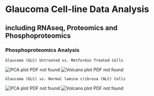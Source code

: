# Glaucoma Cell-line Data Analysis
## including RNAseq, Proteomics and Phosphoproteomics

### Phosphoproteomics Analysis
```
Glaucoma (GLC) Untreated vs. Metformin Treated Cells
```
![PCA plot PDF not found]("https://brucemoran.github.io/cobrien_glaucoma/DEP_output/cell_line_metformin_excl_NLC/GLC_metformin.PCAse.cell_line_metformin_excl_NLC.pdf")
![Volcano plot PDF not found]("https://brucemoran.github.io/cobrien_glaucoma/DEP_output/cell_line_metformin_excl_NLC/GLC_metformin.enh_volcanos.cell_line_metformin_excl_NLC.pdf")

```
Glaucoma (GLC) vs. Normal lamina cribrosa (NLC) Cells
```
![PCA plot PDF not found]("https://brucemoran.github.io/cobrien_glaucoma/DEP_output/cell_line_metformin_excl_YES/GLC_NLC.PCAse.cell_line_metformin_excl_YES.pdf")
![Volcano plot PDF not found]("https://brucemoran.github.io/cobrien_glaucoma/DEP_output/cell_line_metformin_excl_YES/GLC_NLC.enh_volcanos.cell_line_metformin_excl_YES.pdf")